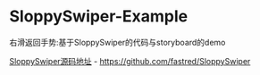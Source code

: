 # SloppySwiper-Example
右滑返回手势:基于SloppySwiper的代码与storyboard的demo 

[SloppySwiper源码地址](https://github.com/fastred/SloppySwiper) - https://github.com/fastred/SloppySwiper
